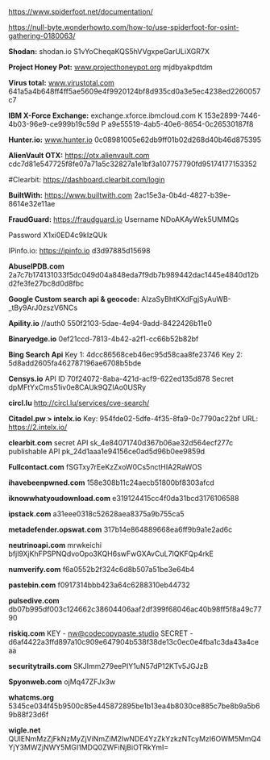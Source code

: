 https://www.spiderfoot.net/documentation/

https://null-byte.wonderhowto.com/how-to/use-spiderfoot-for-osint-gathering-0180063/

**Shodan:** shodan.io
S1vYoCheqaKQS5hVVgxpeGarULiXGR7X

**Project Honey Pot:** www.projecthoneypot.org
mjdbyakpdtdm

**Virus total:** www.virustotal.com
641a5a4b648ff4ff5ae5609e4f9920124bf8d935cd0a3e5ec4238ed2260057c7

**IBM X-Force Exchange:** exchange.xforce.ibmcloud.com
K 153e2899-7446-4b03-96e9-ce999b19c59d
P a9e55519-4ab5-40e6-8654-0c26530187f8

**Hunter.io:** www.hunter.io
0c08981005e62db9ff01b02d268d40b46d875395

**AlienVault OTX:** https://otx.alienvault.com
cdc7d81e547725f8fe07a71a5c32827a1e1bf3a107757790fd95174177153352

#Clearbit: https://dashboard.clearbit.com/login

**BuiltWith:** https://www.builtwith.com
2ac15e3a-0b4d-4827-b39e-8614e32e11ae

**FraudGuard:** https://fraudguard.io
Username
NDoAKAyWek5UMMQs

Password
X1xi0ED4c9kIzQUk 

IPinfo.io: https://ipinfo.io
d3d97885d15698

**AbuseIPDB.com**
2a7c7b174131033f5dc049d04a848eda7f9db7b989442dac1445e4840d12bd2fe3fe27bc8d0d8fbc

**Google Custom search api & geocode:** AIzaSyBhtKXdFgjSyAuWB-_tBy9ArJ0zszV6NCs

**Apility.io** //auth0
550f2103-5dae-4e94-9add-8422426b11e0

**Binaryedge.io**
0ef21ccd-7813-4b42-a2f1-cc66b52b82bf

**Bing Search Api**
Key 1: 4dcc86568ceb46ec95d58caa8fe23746
Key 2: 5d8add2605fa462787196ae6708b5bde

**Censys.io**
API ID
70f24072-8aba-421d-acf9-622ed135d878
Secret
dpMFtYxCms51iv0e8CAUk9QZIAo0USRy

**circl.lu**
http://circl.lu/services/cve-search/

**Citadel.pw > intelx.io**
Key:	954fde02-5dfe-4f35-8fa9-0c7790ac22bf
URL:	https://2.intelx.io/

**clearbit.com**
secret API sk_4e84071740d367b06ae32d564ecf277c
publishable API pk_24d1aaa1e94156ce0ad5d96b0ee9859d

**Fullcontact.com**
fSGTxy7rEeKzZxoW0Cs5nctHIA2RaWOS

**ihavebeenpwned.com**
158e308b11c24aecb51800bf8303afcd

**iknowwhatyoudownload.com**
e319124415cc4f0da31bcd3176106588

**ipstack.com**
a31eee0318c52628aea8375a9b755ca5

**metadefender.opswat.com**
317b14e864889668ea6ff9b9a1e2ad6c

**neutrinoapi.com**
mrwkeichi bfjl9XjKhFPSPNQdvoOpo3KQH6swFwGXAvCuL7IQKFQp4rkE

**numverify.com**
f6a0552b2f324c6d8b507a51be3e64b4


**pastebin.com**
f0917314bbb423a64c6288310eb44732

**pulsedive.com**
db07b995df003c124662c38604406aaf2df399f68046ac40b98ff5f8a49c7790

**riskiq.com**
KEY - nw@codecopypaste.studio
SECRET - d6af4422a3ffd897a10c909e647904b538f38de13c0ec0e4fba1c3da43a4ceaa

**securitytrails.com**
SKJImm279eePIY1uN57dP12KTv5JGJzB

**Spyonweb.com**
ojMq47ZFJx3w

**whatcms.org**
5345ce034f45b9500c85e445872895be1b13ea4b8030ce885c7be8b9a5b69b88f23d6f

**wigle.net**
QUlENmMzZjFkNzMyZjViNmZiM2IwNDE4YzZkYzkzNTcyMzI6OWM5MmQ4YjY3MWZjNWY5MGI1MDQ0ZWFiNjBiOTRkYmI=

